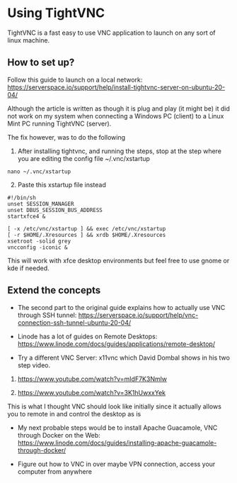 # Using TightVNC 

TightVNC is a fast easy to use VNC application to launch on any sort of linux machine. 

## How to set up? 

Follow this guide to launch on a local network: https://serverspace.io/support/help/install-tightvnc-server-on-ubuntu-20-04/

Although the article is written as though it is plug and play (it might be) it did not work on my system when connecting a Windows PC (client) to a Linux Mint PC running TightVNC (server). 

The fix however, was to do the following 

1) After installing tightvnc, and running the steps, stop at the step where you are editing the config file ~/.vnc/xstartup 

```
nano ~/.vnc/xstartup
```

2) Paste this xstartup file instead

```
#!/bin/sh
unset SESSION_MANAGER
unset DBUS_SESSION_BUS_ADDRESS
startxfce4 &

[ -x /etc/vnc/xstartup ] && exec /etc/vnc/xstartup
[ -r $HOME/.Xresources ] && xrdb $HOME/.Xresources
xsetroot -solid grey
vncconfig -iconic &
```

This will work with xfce desktop environments but feel free to use gnome or kde if needed. 


## Extend the concepts

- The second part to the original guide explains how to actually use VNC through SSH tunnel: https://serverspace.io/support/help/vnc-connection-ssh-tunnel-ubuntu-20-04/

- Linode has a lot of guides on Remote Desktops: https://www.linode.com/docs/guides/applications/remote-desktop/

- Try a different VNC Server: x11vnc which David Dombal shows in his two step video. 

1) https://www.youtube.com/watch?v=mIdF7K3Nmlw

2) https://www.youtube.com/watch?v=3K1hUwxxYek

This is what I thought VNC should look like initially since it actually allows you to remote in and control the desktop as is

- My next probable steps would be to install Apache Guacamole, VNC through Docker on the Web: https://www.linode.com/docs/guides/installing-apache-guacamole-through-docker/

- Figure out how to VNC in over maybe VPN connection, access your computer from anywhere

